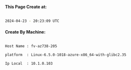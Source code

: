 
   
#### This Page Create at:

```bash

2024-04-23 - 20:23:09 UTC

```

#### Create By Machine:

```bash

Host Name : fv-az738-205

platform  : Linux-6.5.0-1018-azure-x86_64-with-glibc2.35

Ip Local  : 10.1.0.103

```

